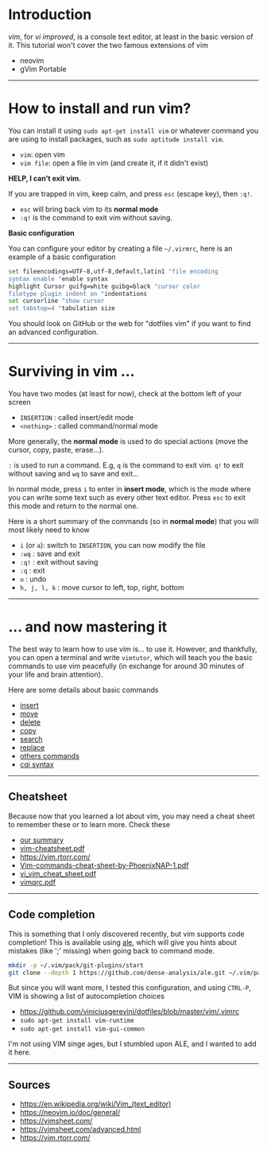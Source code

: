 # Introduction

*vim*, for *vi improved*, is a console text editor, at least in the basic version of it. This tutorial won't cover the two famous extensions of vim

* neovim
* gVim Portable

<hr class="sl">

# How to install and run vim?

You can install it using ``sudo apt-get install vim`` or whatever command you are using to install packages, such as ``sudo aptitude install vim``.

* ``vim``: open vim
* ``vim file``: open a file in vim (and create it, if it didn't exist)

**HELP, I can't exit vim.**

If you are trapped in vim, keep calm, and press `esc` (escape key), then `:q!`.

* `esc` will bring back vim to its **normal mode**
* `:q!` is the command to exit vim without saving.

**Basic configuration**

You can configure your editor by creating a file ``~/.virmrc``, here is an example of a basic configuration

```bash
set fileencodings=UTF-8,utf-8,default,latin1 "file encoding
syntax enable "enable syntax
highlight Cursor guifg=white guibg=black "cursor color
filetype plugin indent on "indentations
set cursorline "show cursor
set tabstop=4 "tabulation size
```

You should look on GitHub or the web for "dotfiles vim" if you want to find an advanced configuration.

<hr class="sr">

# Surviving in vim ...

You have two modes (at least for now), check at the bottom left of your screen

* `INSERTION` : called insert/edit mode
* `<nothing>` : called command/normal mode

More generally, the **normal mode** is used to do special actions (move the cursor, copy, paste, erase...).

`:` is used to run a command. E.g, `q` is the command to exit vim.
`q!` to exit without saving and `wq` to save and exit...

In normal mode, press `i` to enter in **insert mode**, which is the mode where you can write some text such as every other text editor. Press `esc` to exit this mode and return to the normal one.

Here is a short summary of the commands (so in **normal mode**) that you will most likely need to know

* ``i`` (or `a`): switch to `INSERTION`, you can now modify the file
* ``:wq`` : save and exit
* ``:q!`` : exit without saving
* ``:q`` : exit
* ``u`` : undo
* ``h, j, l, k`` : move cursor to left, top, right, bottom

<hr class="sl">

# ... and now mastering it

The best way to learn how to use vim is... to use it. However, and thankfully, you can open a terminal and write `vimtutor`, which will teach you the basic commands to use vim peacefully (in exchange for around 30 minutes of your life and brain attention).

Here are some details about basic commands

* [insert](commands/insert.md)
* [move](commands/move.md)
* [delete](commands/delete.md)
* [copy](commands/copy.md)
* [search](commands/search.md)
* [replace](commands/replace.md)
* [others commands](commands/others.md)
* [cqi syntax](commands/cqi.md)

<hr class="sr">

## Cheatsheet

Because now that you learned a lot about vim, you may need a cheat sheet to remember these or to learn more. Check these

* [our summary](summary.md)
* [vim-cheatsheet.pdf](https://www.cs.cmu.edu/~15131/f17/topics/vim/vim-cheatsheet.pdf)
* <https://vim.rtorr.com/>
* [Vim-commands-cheat-sheet-by-PhoenixNAP-1.pdf](https://github.com/memorize-code/memorize-references/raw/main/tools/vim/Vim-commands-cheat-sheet-by-PhoenixNAP-1.pdf)
* [vi_vim_cheat_sheet.pdf](https://www.shell-tips.com/cheat-sheets/vim-quick-references/vi_vim_cheat_sheet.pdf)
* [vimqrc.pdf](http://tnerual.eriogerg.free.fr/vimqrc.pdf)

<hr class="sl">

## Code completion

This is something that I only discovered recently, but vim supports code completion! This is available using [ale](https://github.com/dense-analysis/ale), which will give you hints about mistakes (like ';' missing) when going back to command mode.

```bash
mkdir -p ~/.vim/pack/git-plugins/start
git clone --depth 1 https://github.com/dense-analysis/ale.git ~/.vim/pack/git-plugins/start/ale
```

But since you will want more, I tested this configuration, and using ``CTRL-P``, VIM is showing a list of autocompletion choices

* <https://github.com/viniciusgerevini/dotfiles/blob/master/vim/.vimrc>
* ``sudo apt-get install vim-runtime``
* ``sudo apt-get install vim-gui-common``

I'm not using VIM singe ages, but I stumbled upon ALE, and I wanted to add it here.

<hr class="sr">

## Sources

* <https://en.wikipedia.org/wiki/Vim_(text_editor)>
* <https://neovim.io/doc/general/>
* <https://vimsheet.com/>
* <https://vimsheet.com/advanced.html>
* <https://vim.rtorr.com/>